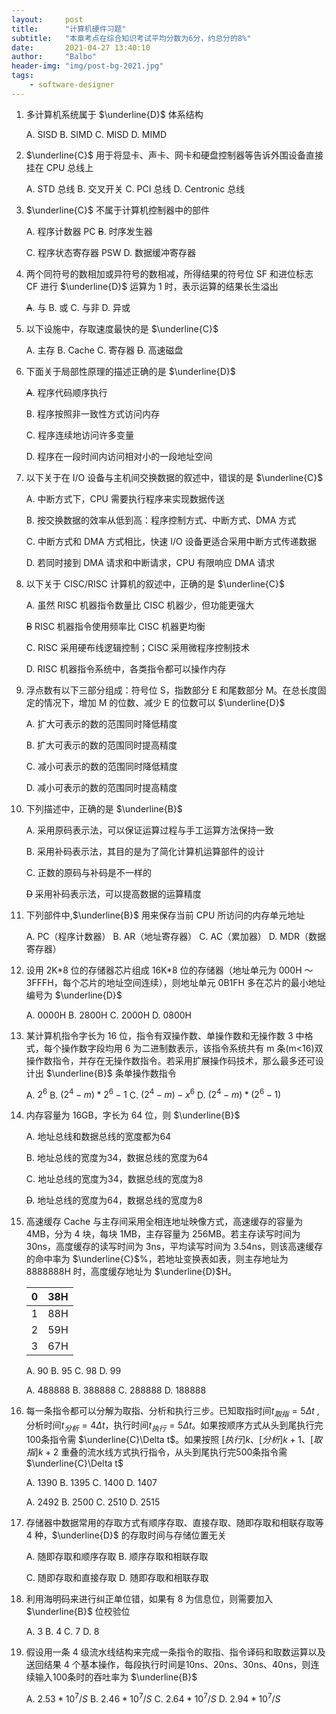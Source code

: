 ```yaml
---
layout:     post
title:      "计算机硬件习题"
subtitle:   "本章考点在综合知识考试平均分数为6分，约总分的8%"
date:       2021-04-27 13:40:10
author:     "Balbo"
header-img: "img/post-bg-2021.jpg"
tags:
    - software-designer
---
```


1. 多计算机系统属于 $\underline{D}$ 体系结构

   A. SISD	B. SIMD	C. MISD	D. MIMD

2. $\underline{C}$ 用于将显卡、声卡、网卡和硬盘控制器等告诉外围设备直接挂在 CPU 总线上

   A. STD 总线	B. 交叉开关	C. PCI 总线	D. Centronic 总线

3. $\underline{C}$ 不属于计算机控制器中的部件

   A. 程序计数器 PC	~~B~~. 时序发生器

   C. 程序状态寄存器 PSW	D. 数据缓冲寄存器

4. 两个同符号的数相加或异符号的数相减，所得结果的符号位 SF 和进位标志 CF 进行 $\underline{D}$ 运算为 1 时，表示运算的结果长生溢出

   ~~A~~. 与	B. 或	C. 与非	D. 异或

5. 以下设施中，存取速度最快的是 $\underline{C}$

   A. 主存	B. Cache	C. 寄存器	~~D~~. 高速磁盘

6. 下面关于局部性原理的描述正确的是 $\underline{D}$

   ~~A~~. 程序代码顺序执行

   B. 程序按照非一致性方式访问内存

   C. 程序连续地访问许多变量

   D. 程序在一段时间内访问相对小的一段地址空间

7. 以下关于在 I/O 设备与主机间交换数据的叙述中，错误的是 $\underline{C}$

   A. 中断方式下，CPU 需要执行程序来实现数据传送

   B. 按交换数据的效率从低到高：程序控制方式、中断方式、DMA 方式

   C. 中断方式和 DMA 方式相比，快速 I/O 设备更适合采用中断方式传递数据

   D. 若同时接到 DMA 请求和中断请求，CPU 有限响应 DMA 请求

8. 以下关于 CISC/RISC 计算机的叙述中，正确的是 $\underline{C}$

   A. 虽然 RISC 机器指令数量比 CISC 机器少，但功能更强大

   ~~B~~ RISC 机器指令使用频率比 CISC 机器更均衡

   C. RISC 采用硬布线逻辑控制；CISC 采用微程序控制技术

   D. RISC 机器指令系统中，各类指令都可以操作内存

9. 浮点数有以下三部分组成：符号位 S，指数部分 E 和尾数部分 M。在总长度固定的情况下，增加 M 的位数、减少 E 的位数可以 $\underline{D}$

   A. 扩大可表示的数的范围同时降低精度

   B. 扩大可表示的数的范围同时提高精度

   C. 减小可表示的数的范围同时降低精度

   D. 减小可表示的数的范围同时提高精度

10. 下列描述中，正确的是 $\underline{B}$

    A. 采用原码表示法，可以保证运算过程与手工运算方法保持一致

    B. 采用补码表示法，其目的是为了简化计算机运算部件的设计

    C. 正数的原码与补码是不一样的

    ~~D~~ 采用补码表示法，可以提高数据的运算精度

11. 下列部件中,$\underline{B}$ 用来保存当前 CPU 所访问的内存单元地址

    A. PC（程序计数器）	B. AR（地址寄存器）	C. AC（累加器）	D. MDR（数据寄存器）

12. 设用 2K\*8 位的存储器芯片组成 16K\*8 位的存储器（地址单元为 000H ～3FFFH，每个芯片的地址空间连续），则地址单元 0B1FH 多在芯片的最小地址编号为 $\underline{D}$

    A. 0000H	B. 2800H	C. 2000H	D. 0800H

13. 某计算机指令字长为 16 位，指令有双操作数、单操作数和无操作数 3 中格式，每个操作数字段均用 6 为二进制数表示，该指令系统共有 m 条(m<16)双操作数指令，并存在无操作数指令。若采用扩展操作码技术，那么最多还可设计出 $\underline{B}$ 条单操作数指令

    A. $2^6$	B. $(2^4-m)*2^6-1$	C. $(2^4-m)-x^6$	D. $(2^4-m)*(2^6-1)$

14. 内存容量为 16GB，字长为 64 位，则 $\underline{B}$

    A. 地址总线和数据总线的宽度都为64

    B. 地址总线的宽度为34，数据总线的宽度为64

    C. 地址总线的宽度为34，数据总线的宽度为8

    ~~D~~. 地址总线的宽度为64，数据总线的宽度为8

15. 高速缓存 Cache 与主存间采用全相连地址映像方式，高速缓存的容量为 4MB，分为 4 块，每块 1MB，主存容量为 256MB。若主存读写时间为 30ns，高度缓存的读写时间为 3ns，平均读写时间为 3.54ns，则该高速缓存的命中率为 $\underline{C}$%，若地址变换表如表，则主存地址为 8888888H 时，高度缓存地址为 $\underline{D}$H。

    |  0   | 38H  |
    | :--: | :--: |
    |  1   | 88H  |
    |  2   | 59H  |
    |  3   | 67H  |

    A. 90	B. 95	C. 98	D. 99

    A. 488888	B. 388888	C. 288888	D. 188888

16. 每一条指令都可以分解为取指、分析和执行三步。已知取指时间$t_{取指}=5\Delta t$ ,分析时间$t_{分析}=4\Delta t$，执行时间$t_{执行}=5\Delta t$。如果按顺序方式从头到尾执行完100条指令需 $\underline{C}\Delta t$。如果按照 $[执行]k、[分析]k+1、[取指]k+2$ 重叠的流水线方式执行指令，从头到尾执行完500条指令需 $\underline{C}\Delta t$

    A. 1390	B. 1395	C. 1400	D. 1407

    A. 2492	B. 2500	C. 2510	D. 2515

17. 存储器中数据常用的存取方式有顺序存取、直接存取、随即存取和相联存取等 4 种，$\underline{D}$ 的存取时间与存储位置无关

    A. 随即存取和顺序存取	B. 顺序存取和相联存取

    C. 随即存取和直接存取	D. 随即存取和相联存取

18. 利用海明码来进行纠正单位错，如果有 8 为信息位，则需要加入 $\underline{B}$ 位校验位

    A. 3	B. 4	C. 7	D. 8

19. 假设用一条 4 级流水线结构来完成一条指令的取指、指令译码和取数运算以及送回结果 4 个基本操作，每段执行时间是10ns、20ns、30ns、40ns，则连续输入100条时的吞吐率为 $\underline{B}$

    A. $2.53*10^7/S$	B. $2.46*10^7/S$	C. $2.64*10^7/S$	D. $2.94*10^7/S$